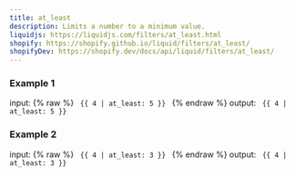 ```yaml
---
title: at_least
description: Limits a number to a minimum value.
liquidjs: https://liquidjs.com/filters/at_least.html
shopify: https://shopify.github.io/liquid/filters/at_least/
shopifyDev: https://shopify.dev/docs/api/liquid/filters/at_least/
---
```

### Example 1
input: {% raw %}
<code>
{{ 4 | at_least: 5 }}
</code>
{% endraw %}
output:
<code>
{{ 4 | at_least: 5 }}
</code>

### Example 2
input: {% raw %}
<code>
{{ 4 | at_least: 3 }}
</code>
{% endraw %}
output:
<code>
{{ 4 | at_least: 3 }}
</code>